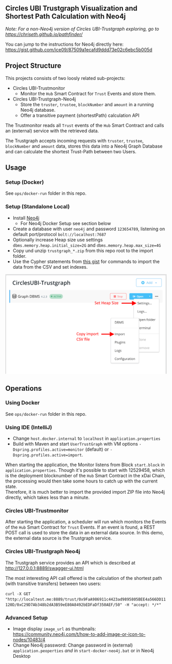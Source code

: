 ## Circles UBI Trustgraph Visualization and Shortest Path Calculation with Neo4j

_Note: For a non-Neo4j version of Circles UBI-Trustgraph exploring, go to https://chriseth.github.io/pathfinder/_

You can jump to the instructions for Neo4j directly here: https://gist.github.com/ice09/87509a1ecafd9ddd73e02c6ebc5b005d

## Project Structure

This projects consists of two loosly related sub-projects:
* Circles UBI-Trustmonitor
  * Monitor the `Hub` Smart Contract for `Trust` Events and store them.
* Circles UBI-Trustgraph-Neo4j
  * Store the `truster`, `trustee`, `blockNumber` and `amount` in a running Neo4j database.
  * Offer a transitive payment (shortestPath) calculation API

The Trustmonitor reads all `Trust` events of the `Hub` Smart Contract and calls an (external) service with the retrieved data.

The Trustgraph accepts incoming requests with `truster`, `trustee`, `blockNumber` and `amount` data, stores this data into a Neo4j Graph Database and can calculate the shortest Trust-Path between two Users.

## Usage

### Setup (Docker)

See `ops/docker-run` folder in this repo.

### Setup (Standalone Local)

* Install [Neo4j](https://neo4j.com/)
  * For Neo4j Docker Setup see section below
* Create a database with user `neo4j` and password `123654789`, listening on default port/protocol `bolt://localhost:7687`
* Optionally increase Heap size use settings `dbms.memory.heap.initial_size=2G` and `dbms.memory.heap.max_size=4G`
* Copy und unzip `trustgraph_*.zip` from this repo root to the import folder.
* Use the Cypher statements from [this gist](https://gist.github.com/ice09/87509a1ecafd9ddd73e02c6ebc5b005d) for commands to import the data from the CSV and set indexes.

![](docs/img/neo4j.png)

## Operations

### Using Docker

See `ops/docker-run` folder in this repo.

### Using IDE (IntelliJ)

* Change `host.docker.internal` to `localhost` in `application.properties`
* Build with Maven and start `UserTrustGraph` with VM options `-Dspring.profiles.active=monitor` (default) or `-Dspring.profiles.active=import`.

When starting the application, the Monitor listens from Block `start.block` in `application.properties`. Though it's possible to start with 12529458, which is the deployment blocknumber of the `Hub` Smart Contract in the xDai Chain, the processing would then take some hours to catch up with the current state.  
Therefore, it is much better to import the provided import ZIP file into Neo4j directly, which takes less than a minute.

### Circles UBI-Trustmonitor

After starting the application, a scheduler will run which monitors the Events of the `Hub` Smart Contract for `Trust` Events. If an event is found, a REST POST call is used to store the data in an external data source. In this demo, the external data source is the Trustgraph service.

### Circles UBI-Trustgraph Neo4j

The Trustgraph service provides an API which is described at http://127.0.0.1:8889/swagger-ui.html

The most interesting API call offered is the calculation of the shortest path (with transitive transfers) between two users:

`curl -X GET "http://localtest.me:8889/trust/0x9FaA986911c4423ad9895805BEE4a566DD11120D/0xC29D7Ab348b2dA3B59eE80A8492bEDFaDf350AEF/50" -H "accept: */*"`

### Advanced Setup

* Image display `image_url` as thumbnails: https://community.neo4j.com/t/how-to-add-image-or-icon-to-nodes/10483/4
* Change Neo4j password: Change password in (external) `application.peoperties` *and* in `start-docker-neo4j.bat` or in Neo4j Desktop